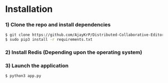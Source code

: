 # Installation

### 1) Clone the repo and install dependencies
```bash
$ git clone https://github.com/AjayKrP/Distributed-Collaborative-Editor && cd Distributed-Collaborative-Editor
$ sudo pip3 install -r requirements.txt
```
### 2) Install Redis (Depending upon the operating system)
### 3) Launch the application 

```
$ python3 app.py
```


